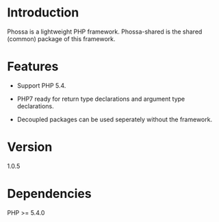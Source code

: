 # Introduction
Phossa is a lightweight PHP framework. Phossa-shared is the shared (common)
package of this framework.

# Features

- Support PHP 5.4.

- PHP7 ready for return type declarations and argument type declarations.

- Decoupled packages can be used seperately without the framework.

# Version

1.0.5

# Dependencies

PHP >= 5.4.0
